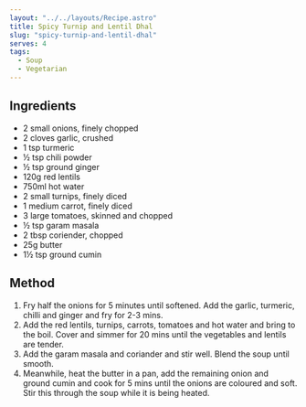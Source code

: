 ```yaml
---
layout: "../../layouts/Recipe.astro"
title: Spicy Turnip and Lentil Dhal
slug: "spicy-turnip-and-lentil-dhal"
serves: 4
tags:
  - Soup
  - Vegetarian
---
```


## Ingredients

- 2 small onions, finely chopped
- 2 cloves garlic, crushed
- 1 tsp turmeric
- ½ tsp chili powder
- ½ tsp ground ginger
- 120g red lentils
- 750ml hot water
- 2 small turnips, finely diced
- 1 medium carrot, finely diced
- 3 large tomatoes, skinned and chopped
- ½ tsp garam masala
- 2 tbsp coriender, chopped
- 25g butter
- 1½ tsp ground cumin

## Method

1. Fry half the onions for 5 minutes until softened. Add the garlic, turmeric, chilli and ginger and fry for 2-3 mins.
1. Add the red lentils, turnips, carrots, tomatoes and hot water and bring to the boil. Cover and simmer for 20 mins until the vegetables and lentils are tender.
1. Add the garam masala and coriander and stir well. Blend the soup until smooth.
1. Meanwhile, heat the butter in a pan, add the remaining onion and ground cumin and cook for 5 mins until the onions are coloured and soft. Stir this through the soup while it is being heated.